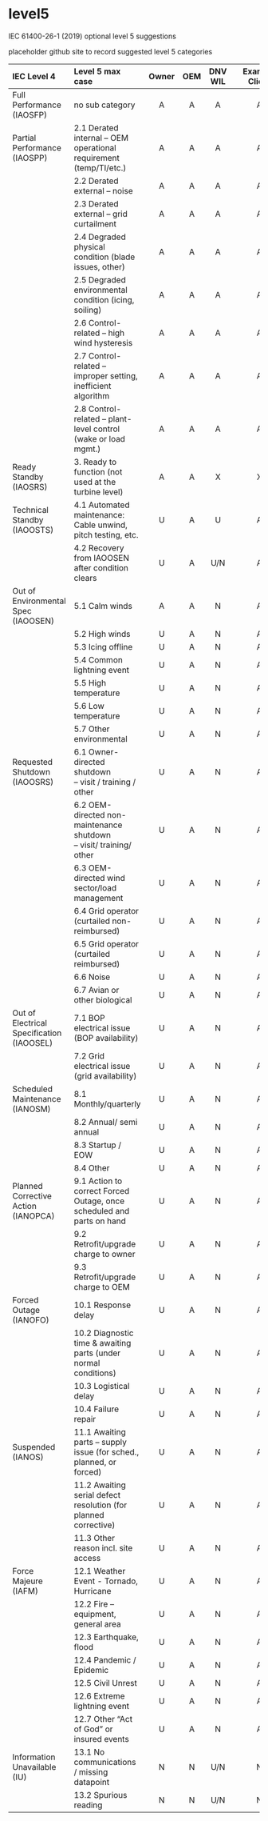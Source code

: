 # level5
IEC 61400-26-1 (2019) optional level 5 suggestions


placeholder github site to record suggested level 5 categories

| IEC Level 4      | Level 5 max case   | Owner  | OEM    | DNV WIL |         | Example Client |
| :-------------- | :---------------- | :----: | :----: | :-----: | :-----: | :------------: |
| Full Performance <br>(IAOSFP)| no sub category    | A      |A       |A        |         | A              |
| Partial Performance <br>(IAOSPP)| 2.1 Derated internal – OEM operational requirement (temp/TI/etc.)    | A      |A       |A        |         | A              |
|    | 2.2 Derated external – noise   | A      |A       |A        |         | A              |
|    | 2.3 Derated external – grid curtailment   | A      |A       |A        |         | A              |
|    | 2.4 Degraded physical condition (blade issues, other)  | A      |A       |A        |         | A              |
|    | 2.5 Degraded environmental condition (icing, soiling)   | A      |A       |A        |         | A              |
|    | 2.6 Control-related – high wind hysteresis   | A      |A       |A        |         | A              |
|    | 2.7 Control-related – improper setting, inefficient algorithm | A      |A       |A        |         | A              |
|    | 2.8 Control-related – plant-level control (wake or load mgmt.)   | A      |A       |A        |         | A              |
| Ready Standby <br>(IAOSRS)   | 3. Ready to function (not used at the turbine level)  | A      |A       |X        |         | X              |
| Technical Standby <br>(IAOOSTS)   | 4.1 Automated maintenance: Cable unwind, pitch testing, etc.  | U      |A       |U       |         | A              |
|    | 4.2 Recovery from IAOOSEN after condition clears | U      |A       |U/N        |         | A              |
|  Out of Environmental Spec (IAOOSEN)  | 5.1 Calm winds  | A      |A       |  N       |       | A   |
|    | 5.2 High winds   | U      |A       | N      |         | A              |
|    | 5.3 Icing offline  | U      |A       | N      |         | A              |
|    | 5.4 Common lightning event  | U      |A       | N      |         | A              |
|    | 5.5 High temperature   | U      |A       | N      |         | A              |
|    | 5.6 Low temperature   | U      |A       | N      |         | A              |
|    | 5.7 Other environmental   | U      |A       | N      |         | A              |
| Requested Shutdown <br> (IAOOSRS) | 6.1 Owner-directed shutdown <br>– visit / training / other   | U      |A       | N      |         | A              |
|  | 6.2 OEM-directed non-maintenance shutdown <br>– visit/ training/ other  | U      |A       | N      |         | A              |
|  | 6.3 OEM-directed wind sector/load management | U      |A       | N      |         | A              |
|  | 6.4 Grid operator (curtailed non- reimbursed)  | U      |A       | N      |         | A              |
|  | 6.5 Grid operator (curtailed reimbursed) | U      |A       | N      |         | A              |
|  | 6.6 Noise  | U      |A       | N      |         | A              |
|  | 6.7 Avian or other biological  | U      |A       | N      |         | A              |
| Out of Electrical Specification (IAOOSEL)   | 7.1 BOP electrical issue (BOP availability) | U      |A       | N      |         | A              |
|   | 7.2 Grid electrical issue (grid availability) | U      |A       | N      |         | A              |
| Scheduled Maintenance (IANOSM)  | 8.1 Monthly/quarterly| U      |A       | N      |         | A              |
|   | 8.2 Annual/ semi annual | U      |A       | N      |         | A              |
|   | 8.3 Startup / EOW | U      |A       | N      |         | A              |
|   | 8.4 Other | U      |A       | N      |         | A              |
| Planned Corrective Action (IANOPCA)  | 9.1 Action to correct Forced Outage, once scheduled and parts on hand | U      |A       | N      |         | A              |
|   | 9.2 Retrofit/upgrade charge to owner | U      |A       | N      |         | A              |
|   | 9.3 Retrofit/upgrade charge to OEM | U      |A       | N      |         | A              |
| Forced Outage (IANOFO)  | 10.1 Response delay | U      |A       | N      |         | A              |
|   | 10.2 Diagnostic time & awaiting parts (under normal conditions) | U      |A       | N      |         | A              |
|   | 10.3 Logistical delay | U      |A       | N      |         | A              |
|   | 10.4 Failure repair | U      |A       | N      |         | A              |
| Suspended (IANOS)  | 11.1 Awaiting parts – supply issue (for sched., planned, or forced) | U      |A       | N      |         | A              |
|   | 11.2 Awaiting serial defect resolution (for planned corrective) | U      |A       | N      |         | A              |
|   | 11.3 Other reason incl. site access | U      |A       | N      |         | A              |
|  Force Majeure (IAFM) | 12.1 Weather Event - Tornado, Hurricane | U      |A       | N      |         | A              |
|  | 12.2 Fire – equipment, general area| U      |A       | N      |         | A              |
|  | 12.3 Earthquake, flood | U      |A       | N      |         | A              |
|  | 12.4 Pandemic / Epidemic| U      |A       | N      |         | A              |
|  | 12.5 Civil Unrest| U      |A       | N      |         | A              |
|  | 12.6 Extreme lightning event | U      |A       | N      |         | A              |
|  | 12.7 Other “Act of God” or insured events | U      |A       | N      |         | A              |
| Information Unavailable (IU) | 13.1 No communications / missing datapoint | N     |N       | U/N      |         | N              |
| | 13.2 Spurious reading | N      |N       | U/N      |         | N              |

